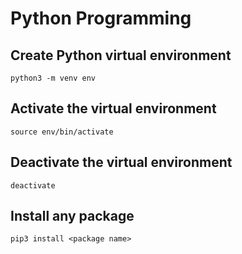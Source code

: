 # Python Programming

## Create Python virtual environment

    python3 -m venv env

## Activate the virtual environment

    source env/bin/activate

## Deactivate the virtual environment

    deactivate

## Install any package

    pip3 install <package name>
